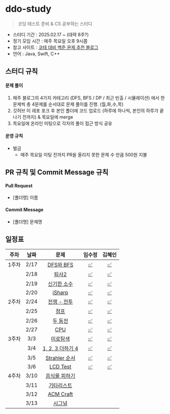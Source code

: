 # ddo-study

> 코딩 테스트 준비 & CS 공부하는 스터디

- 스터디 기간 : 2025.02.17 ~ (대략 8주?)
- 정기 모임 시간 : 매주 목요일 오후 9시쯤
- 참고 사이트 : [코테 대비 백준 문제 추천 블로그](https://covenant.tistory.com/224)
- 언어 : Java, Swift, C++

## 스터디 규칙

#### 문제 풀이

1. 매주 블로그의 4가지 카테고리 (DFS, BFS / DP / 최근 빈출 / 시뮬레이션) 에서 한문제씩 총 4문제를 순서대로 문제 풀이를 진행. (월,화,수,목)
2. 깃허브 이 레포 포크 후 본인 폴더에 코드 업로드 (하루에 하나씩, 본인의 하루가 끝나기 전까지) & 목요일에 merge
3. 목요일에 온라인 미팅으로 각자의 풀이 접근 방식 공유

#### 운영 규칙

- 벌금
  - 매주 목요일 미팅 전까지 PR을 올리지 못한 문제 수 만큼 500원 지불

## PR 규칙 및 Commit Message 규칙

#### Pull Request

- [폴더명] 이름

#### Commit Message

- [폴더명] 문제명

## 일정표

| **주차** | **날짜** |                      **문제**                       |                                  **임수정**                                  |                                   **김혜인**                                   |
| :------: | :------: | :-------------------------------------------------: | :--------------------------------------------------------------------------: |:---------------------------------------------------------------------------:|
|  1주차   |   2/17   |  [DFS와 BFS](https://www.acmicpc.net/problem/1260)  | [✅](https://github.com/sio2whocodes/DDO-study/blob/main/sujeong/1260.swift) | [✅](https://github.com/sio2whocodes/DDO-study/blob/main/hyein/BJ_1260.java) |
|          |   2/18   |   [퇴사2](https://www.acmicpc.net/problem/15486)    | [✅](https://github.com/sio2whocodes/DDO-study/blob/main/sujeong/15486.swift) | [✅](https://github.com/sio2whocodes/DDO-study/blob/main/hyein/BJ_15486.java) |
|          |   2/19   | [신기한 소수](https://www.acmicpc.net/problem/2023) | [✅](https://github.com/sio2whocodes/DDO-study/blob/main/sujeong/2023.swift) | [✅](https://github.com/sio2whocodes/DDO-study/blob/main/hyein/BJ_2023.java) |
|          |   2/20   |   [iSharp](https://www.acmicpc.net/problem/3568)    | [✅](https://github.com/sio2whocodes/DDO-study/blob/main/sujeong/3568.swift) | [✅](https://github.com/sio2whocodes/DDO-study/blob/main/hyein/BJ_3568.java) |
|  2주차   |   2/24   |  [전쟁 - 전투](https://www.acmicpc.net/problem/1303)  | [✅](https://github.com/sio2whocodes/DDO-study/blob/main/sujeong/1303.swift) | [✅](https://github.com/sio2whocodes/DDO-study/blob/main/hyein/BJ_1303.java) |
|          |   2/25   |   [점프](https://www.acmicpc.net/problem/1890)    | [✅](https://github.com/sio2whocodes/DDO-study/blob/main/sujeong/1890.swift) | [✅](https://github.com/sio2whocodes/DDO-study/blob/main/hyein/BJ_1890.java) |
|          |   2/26   | [두 동전](https://www.acmicpc.net/problem/16197) | [✅](https://github.com/sio2whocodes/DDO-study/blob/main/sujeong/16197.swift) | [✅](https://github.com/sio2whocodes/DDO-study/blob/main/hyein/BJ_16197.java) |
|          |   2/27   |   [CPU](https://www.acmicpc.net/problem/16506)    | [✅](https://github.com/sio2whocodes/DDO-study/blob/main/sujeong/16506.swift) | [✅](https://github.com/sio2whocodes/DDO-study/blob/main/hyein/BJ_16506.java) |
|  3주차   |   3/3   |  [미로탐색](https://www.acmicpc.net/problem/2178)  | [✅](https://github.com/sio2whocodes/DDO-study/blob/main/sujeong/2178.swift) | [✅](https://github.com/sio2whocodes/DDO-study/blob/main/hyein/BJ_2178.java) |
|          |   3/4   |   [1, 2, 3 더하기 4](https://www.acmicpc.net/problem/15989)    | [✅](https://github.com/sio2whocodes/DDO-study/blob/main/sujeong/15989.swift) | [✅](https://github.com/sio2whocodes/DDO-study/blob/main/hyein/BJ_15989.java) |
|          |   3/5   | [Strahler 순서](https://www.acmicpc.net/problem/9470) | [✅](https://github.com/sio2whocodes/DDO-study/blob/main/sujeong/9470.swift) | [✅](https://github.com/sio2whocodes/DDO-study/blob/main/hyein/BJ_9470.java) |
|          |   3/6   |   [LCD Test](https://www.acmicpc.net/problem/2290)    | [✅](https://github.com/sio2whocodes/DDO-study/blob/main/sujeong/2290.swift) | [✅](https://github.com/sio2whocodes/DDO-study/blob/main/hyein/BJ_2290.java) |
|  4주차   |   3/10  |  [음식물 피하기](https://www.acmicpc.net/problem/1743)  |  |  |
|          |   3/11  |   [기타리스트](https://www.acmicpc.net/problem/1495) |  |  |
|          |   3/12  | [ACM Craft](https://www.acmicpc.net/problem/1005) | |  |
|          |   3/13  |   [시그널](https://www.acmicpc.net/problem/16113)  |  |  |

